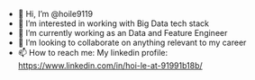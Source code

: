 - 👋 Hi, I’m @hoile9119
- 👀 I’m interested in working with Big Data tech stack
- 🌱 I’m currently working as an Data and Feature Engineer
- 💞️ I’m looking to collaborate on anything relevant to my career
- 📫 How to reach me: My linkedin profile: https://www.linkedin.com/in/hoi-le-at-91991b18b/

<!---
hoile9119/hoile9119 is a ✨ special ✨ repository because its `README.md` (this file) appears on your GitHub profile.
You can click the Preview link to take a look at your changes.
--->

